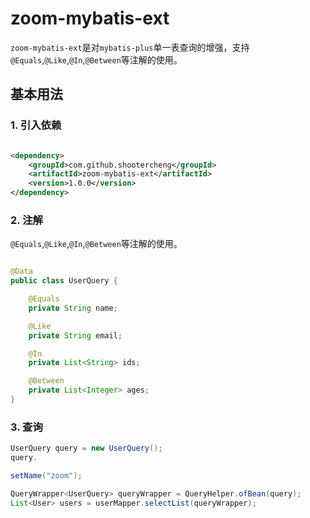 # zoom-mybatis-ext

`zoom-mybatis-ext`是对`mybatis-plus`单一表查询的增强，支持`@Equals`,`@Like`,`@In`,`@Between`等注解的使用。

## 基本用法

### 1. 引入依赖

```xml

<dependency>
    <groupId>com.github.shootercheng</groupId>
    <artifactId>zoom-mybatis-ext</artifactId>
    <version>1.0.0</version>
</dependency>
```

### 2. 注解

`@Equals`,`@Like`,`@In`,`@Between`等注解的使用。

```java

@Data
public class UserQuery {

    @Equals
    private String name;

    @Like
    private String email;

    @In
    private List<String> ids;

    @Between
    private List<Integer> ages;
}
```

### 3. 查询

```java
UserQuery query = new UserQuery();
query.

setName("zoom");

QueryWrapper<UserQuery> queryWrapper = QueryHelper.ofBean(query);
List<User> users = userMapper.selectList(queryWrapper);
```

